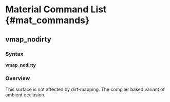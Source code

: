# Material Command List {#mat_commands}

## vmap_nodirty
### Syntax

**vmap_nodirty**

### Overview

This surface is not affected by dirt-mapping. The compiler baked variant
of ambient occlusion.
